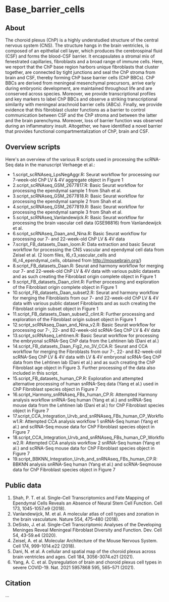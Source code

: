 # Base_barrier_cells

## About

The choroid plexus (ChP) is a highly understudied structure of the central nervous system (CNS). The structure hangs in the brain ventricles, is composed of an epithelial cell layer, which produces the cerebrospinal fluid (CSF) and forms the blood-CSF barrier. It encapsulates a stromal mix of fenestrated capillaries, fibroblasts and a broad range of immune cells. Here, we report that the ChP base region harbors unique fibroblasts that cluster together, are connected by tight junctions and seal the ChP stroma from brain and CSF, thereby forming ChP base barrier cells (ChP BBCs). ChP BBCs are derived from meningeal mesenchymal precursors, arrive early during embryonic development, are maintained throughout life and are conserved across species. Moreover, we provide transcriptional profiles and key markers to label ChP BBCs and observe a striking transcriptional similarity with meningeal arachnoid barrier cells (ABCs). Finally, we provide evidence that this fibroblast cluster functions as a barrier to control communication between CSF and the ChP stroma and between the latter and the brain parenchyma. Moreover, loss of barrier function was observed during an inflammatory insult. Altogether, we have identified a novel barrier that provides functional compartmentalization of ChP, brain and CSF.


## Overview scripts

Here's an overview of the various R scripts used in processing the scRNA-Seq data in the manuscript Verhaege et al.:
- 1.script_scRNAseq_LpsNegAggr.R: Seurat workflow for processing our 7-week-old ChP LV & 4V aggregate object in Figure 1
- 2.script_scRNAseq_GSM_2677817.R: Basic Seurat workflow for processing the ependymal sample 1 from Shah et al.
- 3.script_scRNAseq_GSM_2677818.R: Basic Seurat workflow for processing the ependymal sample 2 from Shah et al.
- 4.script_scRNAseq_GSM_2677819.R: Basic Seurat workflow for processing the ependymal sample 3 from Shah et al.
- 5.script_scRNAseq_Vanlandewijck.R: Basic Seurat workflow for processing the brain vascular cell data (GSE98816) from Vanlandewijck et al.
- 6.script_scRNAseq_Daan_and_Nina.R: Basic Seurat workflow for processing our 7- and 22-week-old ChP LV & 4V data
- 7.script_FB_datasets_Daan_loom.R: Data extraction and basic Seurat workflow for processing the CNS vascular and ependymal cell data from Zeisel et al. (2 loom files, l6_r3_vascular_cells and l6_r4_ependymal_cells, obtained from http://mousebrain.org/)
- 8.script_FB_datasets_Daan.R: Seurat and harmony workflow for merging our 7- and 22-week-old ChP LV & 4V data with various public datasets and as such creating the Fibroblast origin complete object in Figure 1
- 9.script_FB_datasets_Daan_clint.R: Further processing and exploration of the Fibroblast origin complete object in Figure 1
- 10.script_FB_datasets_Daan_subset2.R: Seurat and harmony workflow for merging the Fibroblasts from our 7- and 22-week-old ChP LV & 4V data with various public dataset Fibroblasts and as such creating the Fibroblast origin subset object in Figure 1
- 11.script_FB_datasets_Daan_subset2_clint.R: Further processing and exploration of the Fibroblast origin subset object in Figure 1
- 12.script_scRNAseq_Daan_and_Nina_v2.R: Basic Seurat workflow for processing our 7-, 22- and 82-week-old scRNA-Seq ChP LV & 4V data
- 13.script_scRNAseq_Lehtinen.R: Basic Seurat workflow for processing the embryonal scRNA-Seq ChP data from the Lehtinen lab (Dani et al.)
- 14.script_FB_datasets_Daan_Fig2_no_3V_CCA.R: Seurat and CCA workflow for merging the Fibroblasts from our 7-, 22- and 82-week-old scRNA-Seq ChP LV & 4V data with LV & 4V embryonal scRNA-Seq ChP data from the Lehtinen lab (Dani et al.) and as such creating the ChP Fibroblast age object in Figure 3. Further processing of the data also included in this script.
- 15.script_FB_datasets_human_CP.R: Exploration and attempted alternative processing of human snRNA-Seq data (Yang et al.) used in ChP Fibroblast species object in Figure 7
- 16.script_Harmony_snRNAseq_FBs_human_CP.R: Attempted Harmony analysis workflow snRNA-Seq human (Yang et al.) and snRNA-Seq mouse data from the Lehtinen lab (Dani et al.) for ChP Fibroblast species object in Figure 7
- 17.script_CCA_Integration_Urvb_and_snRNAseq_FBs_human_CP_Workflow1.R: Attempted CCA analysis workflow 1 snRNA-Seq human (Yang et al.) and scRNA-Seq mouse data for ChP Fibroblast species object in Figure 7
- 18.script_CCA_Integration_Urvb_and_snRNAseq_FBs_human_CP_Workflow2.R: Attempted CCA analysis workflow 2 snRNA-Seq human (Yang et al.) and scRNA-Seq mouse data for ChP Fibroblast species object in Figure 7
- 19.script_BBKNN_Integration_Urvb_and_snRNAseq_FBs_human_CP.R: BBKNN analysis snRNA-Seq human (Yang et al.) and scRNA-Seqmouse data for ChP Fibroblast species object in Figure 7

## Public data

1.	Shah, P. T. et al. Single-Cell Transcriptomics and Fate Mapping of Ependymal Cells Reveals an Absence of Neural Stem Cell Function. Cell 173, 1045-1057.e9 (2018).
2.	Vanlandewijck, M. et al. A molecular atlas of cell types and zonation in the brain vasculature. Nature 554, 475–480 (2018).
3.	DeSisto, J. et al. Single-Cell Transcriptomic Analyses of the Developing Meninges Reveal Meningeal Fibroblast Diversity and Function. Dev. Cell 54, 43-59.e4 (2020).
4.	Zeisel, A. et al. Molecular Architecture of the Mouse Nervous System. Cell 174, 999-1014.e22 (2018).
5.	Dani, N. et al. A cellular and spatial map of the choroid plexus across brain ventricles and ages. Cell 184, 3056-3074.e21 (2021).
6.	Yang, A. C. et al. Dysregulation of brain and choroid plexus cell types in severe COVID-19. Nat. 2021 5957868 595, 565–571 (2021).

## Citation

...
